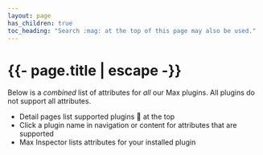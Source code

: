 ```yaml
---
layout: page
has_children: true
toc_heading: "Search :mag: at the top of this page may also be used."
---
```

<h1>{{- page.title | escape -}}</h1>

Below is a *combined* list of attributes for *all* our Max plugins.
All plugins do not support all attributes.

* Detail pages list supported plugins :electric_plug:
  at the top
* Click a plugin name in navigation or content for
  attributes that are supported
* Max Inspector lists attributes for your installed plugin
